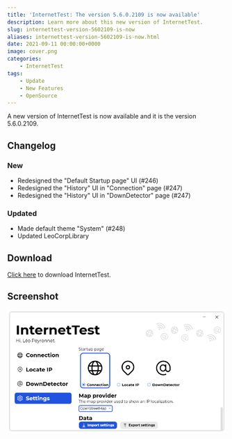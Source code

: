 ```yaml
---
title: 'InternetTest: The version 5.6.0.2109 is now available'
description: Learn more about this new version of InternetTest.
slug: internettest-version-5602109-is-now
aliases: internettest-version-5602109-is-now.html
date: 2021-09-11 00:00:00+0000
image: cover.png
categories:
    - InternetTest
tags:
    - Update
    - New Features
    - OpenSource
---
```

A new version of InternetTest is now available and it is the version 5.6.0.2109.

## Changelog
### New
- Redesigned the "Default Startup page" UI (#246)
- Redesigned the "History" UI in "Connection" page (#247)
- Redesigned the "History" UI in "DownDetector" page (#247)
### Updated
- Made default theme "System" (#248)
- Updated LeoCorpLibrary

## Download

[Click here](https://tinyurl.com/DownloadInternetTest) to download InternetTest.

## Screenshot
![The "Settings" page of InternetTest.](cover.png)